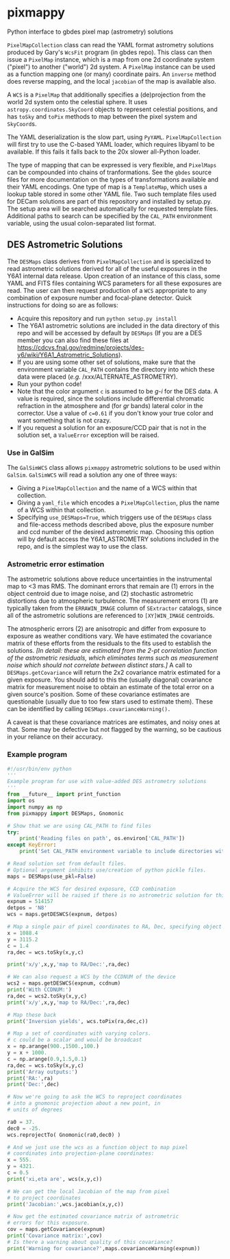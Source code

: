 # pixmappy
Python interface to gbdes pixel map (astrometry) solutions

`PixelMapCollection` class can read the YAML format astrometry solutions produced by Gary's `WcsFit` program (in gbdes repo).  This class can then issue a `PixelMap` instance, which is a map from one 2d coordinate system ("pixel") to another ("world") 2d system.  A `PixelMap` instance can be used as a function mapping one (or many) coordinate pairs.  An `inverse` method does reverse mapping, and the local `jacobian` of the map is available also.

A `WCS` is a `PixelMap` that additionally specifies a (de)projection from the world 2d system onto the celestial sphere.  It uses `astropy.coordinates.SkyCoord` objects to represent celestial positions, and has `toSky` and `toPix` methods to map between the pixel system and `SkyCoord`s.  

The YAML deserialization is the slow part, using `PyYAML`.  `PixelMapCollection` will first try to use the C-based YAML loader, which requires libyaml to be available.  If this fails it falls back to the 20x slower all-Python loader.

The type of mapping that can be expressed is very flexible, and `PixelMaps` can be compounded into chains of tranformations.  See the `gbdes` source files for more documentation on the types of transformations available and their YAML encodings.  One type of map is a `TemplateMap`, which uses a lookup table stored in some other YAML file.  Two such template files used for DECam solutions are part of this repository and installed by setup.py.  The setup area will be searched automatically for requested template files.  Additional paths to search can be specified by the `CAL_PATH` environment variable, using the usual colon-separated list format.

## DES Astrometric Solutions

The `DESMaps` class derives from `PixelMapCollection` and is specialized to read astrometric solutions derived for all of the useful exposures in the Y6A1 internal data release.  Upon creation of an instance of this class, some YAML and FITS files containing WCS parameters for all these exposures are read.  The user can then request production of a `WCS` appropriate to any combination of exposure number and focal-plane detector.  Quick instructions for doing so are as follows:

* Acquire this repository and run `python setup.py install`
* The Y6A1 astrometric solutions are included in the data directory of this repo
  and will be accessed by default by `DESMaps` (If you are a DES member you can 
  also find these files at https://cdcvs.fnal.gov/redmine/projects/des-y6/wiki/Y6A1_Astrometric_Solutions).
* If you are using some other set of solutions, 
  make sure that the environment variable `CAL_PATH` contains the
  directory into which these data were placed (_e.g._ /xxx/ALTERNATE_ASTROMETRY).
* Run your python code!
* Note that the color argument `c` is assumed to be _g-i_ for the DES
  data.  A value is required, since the solutions include differential
  chromatic refraction in the atmosphere and (for _gr_ bands) lateral
  color in the corrector.  Use a value of `c=0.61` if you don't know
  your true color and want something that is not crazy.
* If you request a solution for an exposure/CCD pair that is not in
  the solution set, a `ValueError` exception will be raised.

### Use in GalSim

The `GalSimWCS` class allows `pixmappy` astrometric solutions to be used 
within `GalSim`. `GalSimWCS` will read a solution any one of three ways:
* Giving a `PixelMapCollection` and the name of a WCS within that collection.
* Giving a `yaml_file` which encodes a `PixelMapCollection`, plus the name of a WCS
  within that collection.
* Specifying `use_DESMaps=True`, which triggers use of the `DESMaps` class 
  and file-access methods described above, plus the exposure number and ccd number of
  the desired astrometric map.  Choosing this option will by default
  access the Y6A1_ASTROMETRY solutions included in the repo, and is the simplest
  way to use the class.  

### Astrometric error estimation

The astrometric solutions above reduce uncertainties in the
instrumental map to <3 mas RMS.  The dominant errors that remain are
(1) errors in the object centroid due to image noise, and (2)
stochastic astrometric distortions due to atmospheric turbulence.
The measurement errors (1) are typically taken from the
`ERRAWIN_IMAGE` column of `SExtractor` catalogs, since all of the
astrometric solutions are referenced to `[XY]WIN_IMAGE` centroids.

The atmospheric errors (2) are anisotropic and differ from exposure to
exposure as weather conditions vary.  We have estimated the covariance
matrix of these efforts from the residuals to the fits used to
establish the solutions.
_[In detail: these are estimated from the 2-pt correlation function of the astrometric residuals, which eliminates terms such as measurement noise which should not correlate between distinct stars.]_
A call to `DESMaps.getCovariance` will return the 2x2 covariance
matrix estimated for a given exposure.  You should add to this the
(usually diagonal) covariance matrix for measurement noise to obtain
an estimate of the total error on a given source's position.  Some of
these covariance estimates are questionable (usually due to too few
stars used to estimate them).  These can be identified by calling
`DESMaps.covarianceWarning().`

A caveat is that these covariance matrices are estimates, and noisy
ones at that.  Some may be defective but not flagged by the warning,
so be cautious in your reliance on their accuracy.

### Example program

```python
#!/usr/bin/env python
'''
Example program for use with value-added DES astrometry solutions
'''
from __future__ import print_function
import os
import numpy as np
from pixmappy import DESMaps, Gnomonic

# Show that we are using CAL_PATH to find files
try:
    print('Reading files on path', os.environ['CAL_PATH'])
except KeyError:
    print('Set CAL_PATH environment variable to include directories with astrometric solutions')

# Read solution set from default files.
# Optional argument inhibits use/creation of python pickle files.
maps = DESMaps(use_pkl=False)

# Acquire the WCS for desired exposure, CCD combination
# ValueError will be raised if there is no astrometric solution for this combination.
expnum = 514157
detpos = 'N8'
wcs = maps.getDESWCS(expnum, detpos)

# Map a single pair of pixel coordinates to RA, Dec, specifying object color
x = 1088.4
y = 3115.2
c = 1.4
ra,dec = wcs.toSky(x,y,c)

print('x/y',x,y,'map to RA/Dec:',ra,dec)

# We can also request a WCS by the CCDNUM of the device
wcs2 = maps.getDESWCS(expnum, ccdnum)
print('With CCDNUM:')
ra,dec = wcs2.toSky(x,y,c)
print('x/y',x,y,'map to RA/Dec:',ra,dec)

# Map these back
print('Inversion yields', wcs.toPix(ra,dec,c))

# Map a set of coordinates with varying colors.
# c could be a scalar and would be broadcast
x = np.arange(900.,1500.,100.)
y = x + 1000.
c = np.arange(0.9,1.5,0.1)
ra,dec = wcs.toSky(x,y,c)
print('Array outputs:')
print('RA:',ra)
print('Dec:',dec)

# Now we're going to ask the WCS to reproject coordinates
# into a gnomonic projection about a new point, in
# units of degrees

ra0 = 37.
dec0 = -25.
wcs.reprojectTo( Gnomonic(ra0,dec0) )

# And we just use the wcs as a function object to map pixel
# coordinates into projection-plane coordinates:
x = 555.
y = 4321.
c = 0.5
print('xi,eta are', wcs(x,y,c))

# We can get the local Jacobian of the map from pixel
# to project coordinates
print('Jacobian:',wcs.jacobian(x,y,c))

# Now get the estimated covariance matrix of astrometric
# errors for this exposure.
cov = maps.getCovariance(expnum)
print('Covariance matrix:',cov)
# Is there a warning about quality of this covariance?
print('Warning for covariance?',maps.covarianceWarning(expnum))

```
    
